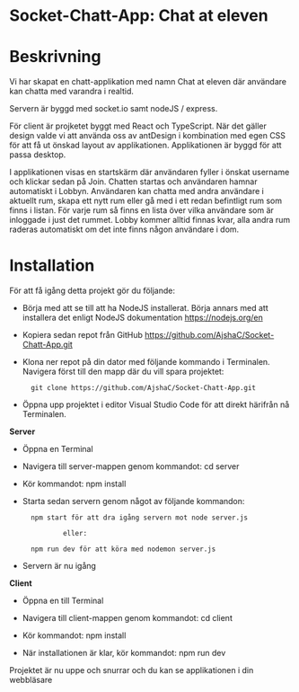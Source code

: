 # Socket-Chatt-App: Chat at eleven

# Beskrivning 
Vi har skapat en chatt-applikation med namn Chat at eleven där användare kan chatta med varandra i realtid. 

Servern är byggd med socket.io samt nodeJS / express.

För client är projketet byggt med React och TypeScript. När det gäller design valde vi att använda oss av antDesign i kombination med egen CSS för att få ut önskad layout av applikationen. Applikationen är byggd för att passa desktop.

I applikationen visas en startskärm där användaren fyller i önskat username och klickar sedan på Join. Chatten startas och användaren hamnar automatiskt i Lobbyn.
Användaren kan chatta med andra användare i aktuellt rum, skapa ett nytt rum eller gå med i ett redan befintligt rum som finns i listan.
För varje rum så finns en lista över vilka användare som är inloggade i just det rummet.
Lobby kommer alltid finnas kvar, alla andra rum raderas automatiskt om det inte finns någon användare i dom.


# Installation
För att få igång detta projekt gör du följande:

- Börja med att se till att ha NodeJS installerat. Börja annars med att installera det enligt NodeJS dokumentation https://nodejs.org/en

- Kopiera sedan repot från GitHub https://github.com/AjshaC/Socket-Chatt-App.git

- Klona ner repot på din dator med följande kommando i Terminalen. Navigera först till den mapp där du vill spara projektet:  

        git clone https://github.com/AjshaC/Socket-Chatt-App.git

- Öppna upp projektet i editor Visual Studio Code för att direkt härifrån nå Terminalen.



**Server**

- Öppna en Terminal
  
- Navigera till server-mappen genom kommandot: 
        cd server

- Kör kommandot:
          npm install

- Starta sedan servern genom något av följande kommandon:
  
        npm start för att dra igång servern mot node server.js

                eller: 

        npm run dev för att köra med nodemon server.js

- Servern är nu igång



**Client**

- Öppna en till Terminal

- Navigera till client-mappen genom kommandot:
        cd client

- Kör kommandot:
          npm install

- När installationen är klar, kör kommandot:
        npm run dev

Projektet är nu uppe och snurrar och du kan se applikationen i din webbläsare

